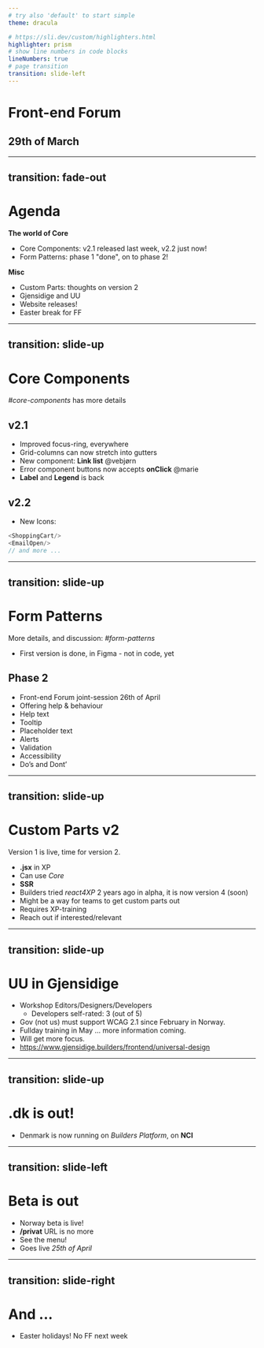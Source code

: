 ```yaml
---
# try also 'default' to start simple
theme: dracula

# https://sli.dev/custom/highlighters.html
highlighter: prism
# show line numbers in code blocks
lineNumbers: true
# page transition
transition: slide-left
---
```


# Front-end Forum

## 29th of March

---
transition: fade-out
---

# Agenda

**The world of Core**
* Core Components: v2.1 released last week, v2.2 just now!
* Form Patterns: phase 1 "done", on to phase 2!

**Misc**
* Custom Parts: thoughts on version 2
* Gjensidige and UU
* Website releases!
* Easter break for FF


---
transition: slide-up
---

# Core Components

*#core-components* has more details

## v2.1

* Improved focus-ring, everywhere <twemoji-ring-buoy/>
* Grid-columns can now stretch into gutters <twemoji-giraffe/>
* New component: **Link list** <twemoji-partying-face/> @vebjørn
* Error component buttons now accepts **onClick** <twemoji-partying-face/> @marie
* **Label** and **Legend** is back

## v2.2

* New Icons:
```js
<ShoppingCart/>
<EmailOpen/>
// and more ...
```

---
transition: slide-up
---

# Form Patterns

More details, and discussion: *#form-patterns*

* First version is done, in Figma - not in code, yet

## Phase 2
* Front-end Forum joint-session 26th of April
* Offering help & behaviour
* Help text
* Tooltip
* Placeholder text
* Alerts
* Validation
* Accessibility
* Do’s and Dont’

---
transition: slide-up
---

# Custom Parts v2

Version 1 is live, time for version 2.

* **.jsx** in XP
* Can use *Core*
* **SSR**
* Builders tried *react4XP* 2 years ago in alpha, it is now version 4 (soon)
* Might be a way for teams to get custom parts out
* Requires XP-training
* Reach out if interested/relevant

---
transition: slide-up
---

# UU in Gjensidige

* Workshop Editors/Designers/Developers
  * Developers self-rated: 3 (out of 5)
* Gov (not us) must support WCAG 2.1 since February in Norway.
* Fullday training in May ... more information coming.
* Will get more focus.
* https://www.gjensidige.builders/frontend/universal-design

---
transition: slide-up
---

# <twemoji-flag-denmark/> .dk is out!

* Denmark is now running on *Builders Platform*, on **NCI**

---
transition: slide-left
---

# <twemoji-flag-norway/> Beta is out

* Norway beta is live!
* **/privat** URL is no more
* <twemoji-drooling-face/> See the menu!
* Goes live *25th of April*

---
transition: slide-right
---

# And ...

* Easter holidays! No FF next week